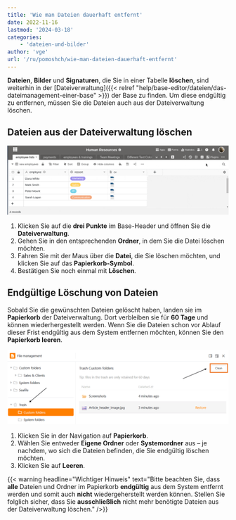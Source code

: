 ```yaml
---
title: 'Wie man Dateien dauerhaft entfernt'
date: 2022-11-16
lastmod: '2024-03-18'
categories:
    - 'dateien-und-bilder'
author: 'vge'
url: '/ru/pomoshch/wie-man-dateien-dauerhaft-entfernt'
---
```


**Dateien**, **Bilder** und **Signaturen**, die Sie in einer Tabelle **löschen**, sind weiterhin in der [Dateiverwaltung]({{< relref "help/base-editor/dateien/das-dateimanagement-einer-base" >}}) der Base zu finden. Um diese endgültig zu entfernen, müssen Sie die Dateien auch aus der Dateiverwaltung löschen.

## Dateien aus der Dateiverwaltung löschen

![Dateien und Bilder dauerhaft entfernen](images/Delete-files-and-images-permanently.gif)

1. Klicken Sie auf die **drei Punkte** im Base-Header und öffnen Sie die **Dateiverwaltung**.
2. Gehen Sie in den entsprechenden **Ordner**, in dem Sie die Datei löschen möchten.
3. Fahren Sie mit der Maus über die **Datei**, die Sie löschen möchten, und klicken Sie auf das **Papierkorb-Symbol**.
4. Bestätigen Sie noch einmal mit **Löschen**.

## Endgültige Löschung von Dateien

Sobald Sie die gewünschten Dateien gelöscht haben, landen sie im **Papierkorb** der Dateiverwaltung. Dort verbleiben sie für **60 Tage** und können wiederhergestellt werden. Wenn Sie die Dateien schon vor Ablauf dieser Frist endgültig aus dem System entfernen möchten, können Sie den **Papierkorb leeren**.

![Endgültige Löschung von Dateien](images/Finally-remove-files-from-the-system.png)

1. Klicken Sie in der Navigation auf **Papierkorb**.
2. Wählen Sie entweder **Eigene Ordner** oder **Systemordner** aus – je nachdem, wo sich die Dateien befinden, die Sie endgültig löschen möchten.
3. Klicken Sie auf **Leeren**.

{{< warning  headline="Wichtiger Hinweis"  text="Bitte beachten Sie, dass **alle** Dateien und Ordner im Papierkorb **endgültig** aus dem System entfernt werden und somit auch **nicht** wiedergeherstellt werden können. Stellen Sie folglich sicher, dass Sie **ausschließlich** nicht mehr benötigte Dateien aus der Dateiverwaltung löschen." />}}
